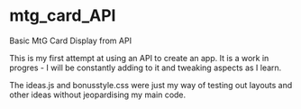 # mtg_card_API
Basic MtG Card Display from API

This is my first attempt at using an API to create an app. It is a work in progres - I will be constantly adding to it and tweaking aspects as I learn.

The ideas.js and bonusstyle.css were just my way of testing out layouts and other ideas without jeopardising my main code.
